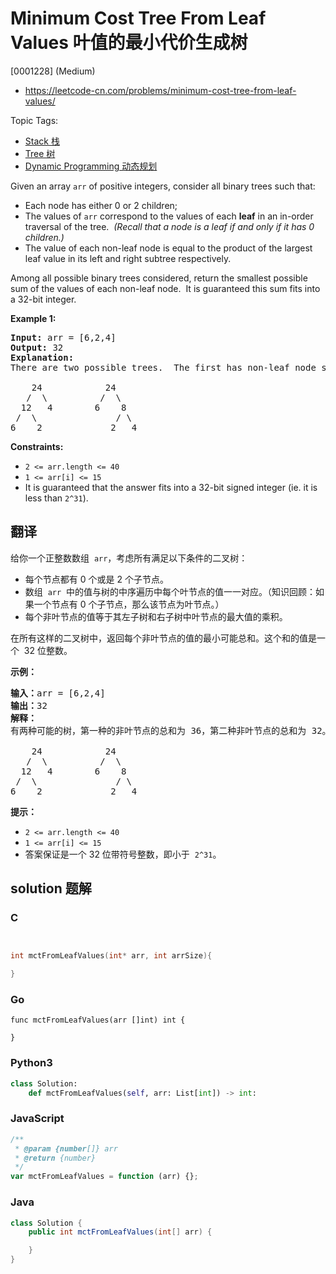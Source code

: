 # Minimum Cost Tree From Leaf Values 叶值的最小代价生成树

[0001228] (Medium)

- https://leetcode-cn.com/problems/minimum-cost-tree-from-leaf-values/

Topic Tags:

- [Stack 栈](https://leetcode-cn.com/tag/stack/)
- [Tree 树](https://leetcode-cn.com/tag/tree/)
- [Dynamic Programming 动态规划](https://leetcode-cn.com/tag/dynamic-programming/)

Given an array `arr` of positive integers, consider all binary trees such that:

- Each node has either 0 or 2 children;
- The values of `arr` correspond to the values of each **leaf** in an in-order traversal of the tree.  _(Recall that a node is a leaf if and only if it has 0 children.)_
- The value of each non-leaf node is equal to the product of the largest leaf value in its left and right subtree respectively.

Among all possible binary trees considered, return the smallest possible sum of the values of each non-leaf node.  It is guaranteed this sum fits into a 32-bit integer.

**Example 1:**

<pre><strong>Input:</strong> arr = [6,2,4]
<strong>Output:</strong> 32
<strong>Explanation:</strong>
There are two possible trees.  The first has non-leaf node sum 36, and the second has non-leaf node sum 32.

    24            24
   /  \          /  \
  12   4        6    8
 /  \               / \
6    2             2   4
</pre>

**Constraints:**

- `2 <= arr.length <= 40`
- `1 <= arr[i] <= 15`
- It is guaranteed that the answer fits into a 32-bit signed integer (ie. it is less than `2^31`).

## 翻译

给你一个正整数数组  `arr`，考虑所有满足以下条件的二叉树：

- 每个节点都有 0 个或是 2 个子节点。
- 数组  `arr`  中的值与树的中序遍历中每个叶节点的值一一对应。（知识回顾：如果一个节点有 0 个子节点，那么该节点为叶节点。）
- 每个非叶节点的值等于其左子树和右子树中叶节点的最大值的乘积。

在所有这样的二叉树中，返回每个非叶节点的值的最小可能总和。这个和的值是一个  32 位整数。

**示例：**

<pre><strong>输入：</strong>arr = [6,2,4]
<strong>输出：</strong>32
<strong>解释：</strong>
有两种可能的树，第一种的非叶节点的总和为 36，第二种非叶节点的总和为 32。

    24            24
   /  \          /  \
  12   4        6    8
 /  \               / \
6    2             2   4</pre>

**提示：**

- `2 <= arr.length <= 40`
- `1 <= arr[i] <= 15`
- 答案保证是一个 32 位带符号整数，即小于  `2^31`。

## solution 题解

### C

```c


int mctFromLeafValues(int* arr, int arrSize){

}


```

### Go

```golang
func mctFromLeafValues(arr []int) int {

}
```

### Python3

```python
class Solution:
    def mctFromLeafValues(self, arr: List[int]) -> int:

```

### JavaScript

```javascript
/**
 * @param {number[]} arr
 * @return {number}
 */
var mctFromLeafValues = function (arr) {};
```

### Java

```java
class Solution {
    public int mctFromLeafValues(int[] arr) {

    }
}
```
